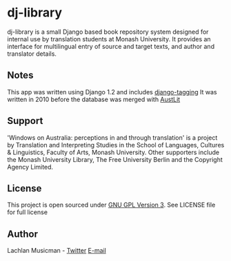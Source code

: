 dj-library
==========

dj-library is a small Django based book repository system designed for internal use by translation students at Monash University.
It provides an interface for multilingual entry of source and target texts, and author and translator details. 

Notes
-----
This app was written using Django 1.2 and includes [django-tagging](https://code.google.com/p/django-tagging/)
It was written in 2010 before the database was merged with [AustLit](http://www.austlit.edu.au/)

Support
-------
'Windows on Australia: perceptions in and through translation' is a project by Translation and Interpreting Studies in the School of Languages, Cultures & Linguistics, Faculty of Arts, Monash University. Other supporters include the Monash University Library, The Free University Berlin and the Copyright Agency Limited.

License
-------
This project is open sourced under [GNU GPL Version 3](http://www.gnu.org/licenses/gpl-3.0.html).
See LICENSE file for full license

Author
------
Lachlan Musicman - [Twitter](http://twitter.com/#datakid23) [E-mail](mailto://lachlan@constraintworks.com)
